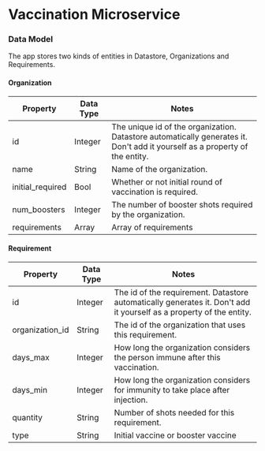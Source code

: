 # Vaccination Microservice

### Data Model
The app stores two kinds of entities in Datastore, Organizations and Requirements.

#### Organization
| **Property**     | **Data Type** | **Notes**                                                                                                                   |
|------------------|---------------|-----------------------------------------------------------------------------------------------------------------------------|
| id               | Integer       | The unique id of the organization. Datastore automatically generates it. Don't add it yourself as a property of the entity. |
| name             | String        | Name of the organization.                                                                                                   |
| initial_required | Bool          | Whether or not initial round of vaccination is required.                                                                    |
| num_boosters     | Integer       | The number of booster shots required by the organization.                                                                   |
| requirements     | Array         | Array of requirements         

#### Requirement
| **Property**    | **Data Type** | **Notes**                                                                                                           |
|-----------------|---------------|---------------------------------------------------------------------------------------------------------------------|
| id              | Integer       | The id of the requirement. Datastore automatically generates it. Don't add it yourself as a property of the entity. |
| organization_id | String        | The id of the organization that uses this requirement.                                                              |
| days_max        | Integer       | How long the organization considers the person immune after this vaccination.                                       |
| days_min        | Integer       | How long the organization considers for immunity to take place after injection.                                     |
| quantity        | String        | Number of shots needed for this requirement.                                                                        |
| type            | String        | Initial vaccine or booster vaccine                                                                                  |
